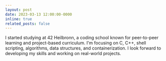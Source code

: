 ```yaml
---
layout: post
date: 2023-03-13 12:00:00-0000
inline: true
related_posts: false
---
```


I started studying at 42 Heilbronn, a coding school known for peer-to-peer learning and project-based curriculum. I'm focusing on C, C++, shell scripting, algorithms, data structures, and containerization. I look forward to developing my skills and working on real-world projects.



<!-- I am pleased to share that I graduated with a Bachelor's degree in Electrical Engineering, specializing in Control Systems, from Isfahan University. -->